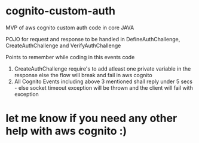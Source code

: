 # cognito-custom-auth
MVP of aws cognito custom auth code in core JAVA

POJO for request and response to be handled in DefineAuthChallenge, CreateAuthChallenge and VerifyAuthChallenge

Points to remember while coding in this events code
1. CreateAuthChallenge require's to add atleast one private variable in the response else the flow will break and fail in aws cognito
2. All Cognito Events including above 3 mentioned shall reply under 5 secs - else socket timeout exception will be thrown and the client will fail with exception

# let me know if you need any other help with aws cognito :)
